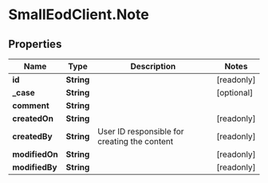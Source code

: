# SmallEodClient.Note

## Properties

Name | Type | Description | Notes
------------ | ------------- | ------------- | -------------
**id** | **String** |  | [readonly] 
**_case** | **String** |  | [optional] 
**comment** | **String** |  | 
**createdOn** | **String** |  | [readonly] 
**createdBy** | **String** | User ID responsible for creating the content | [readonly] 
**modifiedOn** | **String** |  | [readonly] 
**modifiedBy** | **String** |  | [readonly] 


